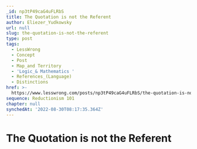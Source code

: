 ```yaml
---
_id: np3tP49caG4uFLRbS
title: The Quotation is not the Referent
author: Eliezer_Yudkowsky
url: null
slug: the-quotation-is-not-the-referent
type: post
tags:
  - LessWrong
  - Concept
  - Post
  - Map_and Territory
  - 'Logic_& Mathematics '
  - References_(Language)
  - Distinctions
href: >-
  https://www.lesswrong.com/posts/np3tP49caG4uFLRbS/the-quotation-is-not-the-referent
sequence: Reductionism 101
chapter: null
synchedAt: '2022-08-30T08:17:35.364Z'
---
```

# The Quotation is not the Referent

